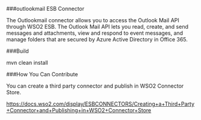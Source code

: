 ###outlookmail ESB Connector

The Outlookmail connector allows you to access the Outlook Mail API through WSO2 ESB. The Outlook Mail API lets you read, create, and send messages and attachments, view and respond to event messages, and manage folders that are secured by Azure Active Directory in Office 365.

###Build

mvn clean install

###How You Can Contribute

You can create a third party connector and publish in WSO2 Connector Store.

https://docs.wso2.com/display/ESBCONNECTORS/Creating+a+Third+Party+Connector+and+Publishing+in+WSO2+Connector+Store

